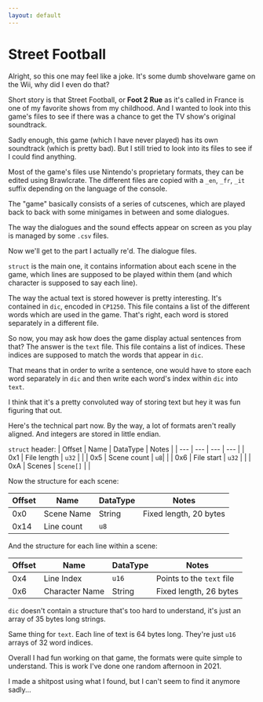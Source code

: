 ```yaml
---
layout: default
---
```


# Street Football

Alright, so this one may feel like a joke. It's some dumb shovelware game on the Wii, why did I even do that? 

Short story is that Street Football, or **Foot 2 Rue** as it's called in France is one of my favorite shows from my childhood. And I wanted to look into this game's files to see if there was a chance to get the TV show's original soundtrack.

Sadly enough, this game (which I have never played) has its own soundtrack (which is pretty bad). But I still tried to look into its files to see if I could find anything.

Most of the game's files use Nintendo's proprietary formats, they can be edited using Brawlcrate. The different files are copied with a `_en`, `_fr`, `_it` suffix depending on the language of the console.

The "game" basically consists of a series of cutscenes, which are played back to back with some minigames in between and some dialogues. 

The way the dialogues and the sound effects appear on screen as you play is managed by some `.csv` files.

Now we'll get to the part I actually re'd. The dialogue files.

`struct` is the main one, it contains information about each scene in the game, which lines are supposed to be played within them (and which character is supposed to say each line).

The way the actual text is stored however is pretty interesting. It's contained in `dic`, encoded in `CP1250`. This file contains a list of the different words which are used in the game. That's right, each word is stored separately in a different file.

So now, you may ask how does the game display actual sentences from that? The answer is the `text` file. This file contains a list of indices. These indices are supposed to match the words that appear in `dic`.

That means that in order to write a sentence, one would have to store each word separately in `dic` and then write each word's index within `dic` into `text`.

I think that it's a pretty convoluted way of storing text but hey it was fun figuring that out.

Here's the technical part now. By the way, a lot of formats aren't really aligned. And integers are stored in little endian.

`struct` header:
| Offset | Name | DataType | Notes |
| --- | --- | --- | --- |
| 0x1 | File length | `u32` | |
| 0x5 | Scene count | `u8`| |
| 0x6 | File start | `u32` | |
| 0xA | Scenes | `Scene[]` | |

Now the structure for each scene:

| Offset | Name | DataType | Notes |
| --- | --- | --- | --- |
| 0x0 | Scene Name | String | Fixed length, 20 bytes |
| 0x14 | Line count | `u8` | |

And the structure for each line within a scene:

| Offset | Name | DataType | Notes |
| --- | --- | --- | --- |
| 0x4 | Line Index | `u16` | Points to the `text` file |
| 0x6 | Character Name | String | Fixed length, 26 bytes |

`dic` doesn't contain a structure that's too hard to understand, it's just an array of 35 bytes long strings.

Same thing for `text`. Each line of text is 64 bytes long. They're just `u16` arrays of 32 word indices.

Overall I had fun working on that game, the formats were quite simple to understand. This is work I've done one random afternoon in 2021.

I made a shitpost using what I found, but I can't seem to find it anymore sadly...
 



